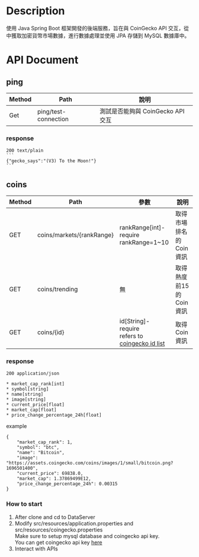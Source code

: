 # Description
使用 Java Spring Boot 框架開發的後端服務，旨在與 CoinGecko API 交互，從中獲取加密貨幣市場數據，進行數據處理並使用 JPA 存儲到 MySQL 數據庫中。

# API Document
ping
---
  
| Method | Path                 | 說明                       |
|--------|----------------------|--------------------------|
| Get    | ping/test-connection | 測試是否能夠與 CoinGecko API 交互 |

### response 
    200 text/plain
    ```
    {"gecko_says":"(V3) To the Moon!"}
    ```



coins
---

| Method | Path                        | 參數                        | 說明              |
|--------|-----------------------------|---------------------------|-----------------|
| GET    | coins/markets/\{rankRange\} | rankRange\[int\]\-require<br>rankRange=1~10 | 取得市場排名的Coin 資訊  |
| GET    | coins/trending              | 無                         | 取得熱度前15的Coin 資訊 |
| GET    | coins/\{id\}                | id\[String\]\-require<br>refers to [coingecko id list](<https://docs.google.com/spreadsheets/d/1wTTuxXt8n9q7C4NDXqQpI3wpKu1_5bGVmP9Xz0XGSyU/edit#gid=0>)    | 取得Coin 資訊       |


### response 
    200 application/json

    * market_cap_rank[int]
    * symbol[string]
    * name[string]
    * image[string]
    * current_price[float]
    * market_cap[float]
    * price_change_percentage_24h[float]


example
```
{
    "market_cap_rank": 1,
    "symbol": "btc",
    "name": "Bitcoin",
    "image": "https://assets.coingecko.com/coins/images/1/small/bitcoin.png?1696501400",
    "current_price": 69838.0,
    "market_cap": 1.37869499E12,
    "price_change_percentage_24h": 0.00315
}
```


### How to start

1. After clone and cd to DataServer
2. Modify src/resources/application.properties and src/resources/coingecko.properties<br>Make sure to setup mysql database and coingecko api key.<br>You can get coingecko api key [here](<https://www.coingecko.com/zh-tw/api/pricing>)
3. Interact with APIs

